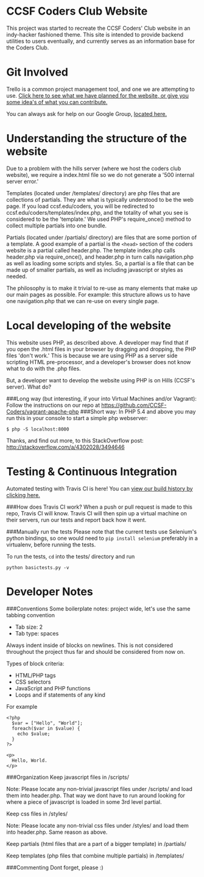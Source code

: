 CCSF Coders Club Website
================

This project was started to recreate the CCSF Coders' Club website in an
indy-hacker fashioned theme. This site is intended to provide backend utilities
to users eventually, and currently serves as an information base for the Coders
Club.

Git Involved
===============

Trello is a common project management tool, and one we are attempting to use. [Click here to see what we have planned for the website, or give you some idea's of what you can contribute.](https://trello.com/b/VoEhp0kn/ccsf-edu-coders)

You can always ask for help on our Google Group, [located here.](https://groups.google.com/forum/#!forum/ccsfcoders)

Understanding the structure of the website
===============

Due to a problem with the hills server (where we host the coders club website), we require a index.html file so we do not generate a '500 internal server error.'

Templates (located under /templates/ directory) are php files that are collections of partials. They are what is typically understood to be the web page. If you load ccsf.edu/coders, you will be redirected to ccsf.edu/coders/templates/index.php, and the totality of what you see is considered to be the 'template.' We used PHP's require_once() method to collect multiple partials into one bundle.

Partials (located under /partials/ directory) are files that are some portion of a template. A good example of a partial is the `<head>` section of the coders website is a partial called header.php. The template index.php calls header.php via require_once(), and header.php in turn calls navigation.php as well as loading some scripts and styles. So, a partial is a file that can be made up of smaller partials, as well as including javascript or styles as needed.

The philosophy is to make it trivial to re-use as many elements that make up our main pages as possible. For example: this structure allows us to have one navigation.php that we can re-use on every single page.

Local developing of the website
===============

This website uses PHP, as described above. A developer may find that if you open the .html files in your browser by dragging and dropping, the PHP files 'don't work.' This is because we are using PHP as a server side scripting HTML pre-processor, and a developer's browser does not know what to do with the .php files.

But, a developer want to develop the website using PHP is on Hills (CCSF's server). What do?

###Long way (but interesting, if your into Virtual Machines and/or Vagrant): 
Follow the instructions on our repo at https://github.com/CCSF-Coders/vagrant-apache-php
###Short way: 
In PHP 5.4 and above you may run this in your console to start a simple php webserver:

    $ php -S localhost:8000

Thanks, and find out more, to this StackOverflow post: http://stackoverflow.com/a/4302028/3494646

Testing & Continuous Integration
===============

Automated testing with Travis CI is here! You can [view our build history by clicking here.](https://travis-ci.org/CCSF-Coders/ccsf_coders_website)

###How does Travis CI work?
When a push or pull request is made to this repo, Travis CI will know. Travis CI will then spin up a virtual machine on their servers, run our tests and report back how it went. 

###Manually run the tests
Please note that the current tests use Selenium's python bindings, so one would need to 
`pip install selenium`
preferably in a virtualenv, before running the tests. 

To run the tests, `cd` into the tests/ directory and run 

    python basictests.py -v

Developer Notes
===============

###Conventions
Some boilerplate notes: project wide, let's use the same tabbing convention

* Tab size: 2
* Tab type: spaces

Always indent inside of blocks on newlines. This is not considered throughout
the project thus far and should be considered from now on.

Types of block criteria:

* HTML/PHP tags
* CSS selectors
* JavaScript and PHP functions
* Loops and if statements of any kind

For example

    <?php
      $var = ["Hello", "World"];
      foreach($var in $value) {
        echo $value;
      }
    ?>

    <p>
      Hello, World.
    </p>

###Organization
Keep javascript files in /scripts/

Note: Please locate any non-trivial javascript files under /scripts/ and load them into header.php. That way we dont have to run around looking for where a piece of javascript is loaded in some 3rd level partial.

Keep css files in /styles/

Note: Please locate any non-trivial css files under /styles/ and load them into header.php. Same reason as above.

Keep partials (html files that are a part of a bigger template) in /partials/

Keep templates (php files that combine multiple partials) in /templates/

###Commenting
Dont forget, please :)